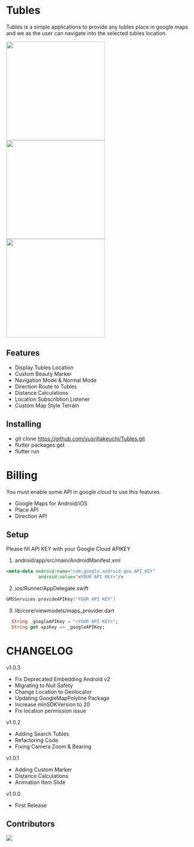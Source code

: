 # Tubles
Tubles is a simple applications to provide any tubles place
    in google maps and we as the user can navigate into the selected tubles location.

<p>
<img  src="https://i.ibb.co/MhxgsDL/Screenshot-2020-05-24-23-22-57-390-com-yurani-tubles.jpg"  width=265/>
<img  src="https://i.ibb.co/HVc3wxm/Screenshot-2020-05-24-22-05-22-593-com-yurani-tubles.jpg"  width=265/>
<img  src="https://i.ibb.co/rGyDxwK/Screenshot-2020-05-23-15-42-49-418-com-yurani-tubles.jpg"  width=265/>
</p>

## Features
- Display Tubles Location
- Custom Beauty Marker
- Navigation Mode & Normal Mode
- Direction Route to Tubles
- Distance Calculations
- Location Subscribtion Listener
- Custom Map Style Terrain

## Installing
- git clone https://github.com/yusriltakeuchi/Tubles.git
- flutter packages get
- flutter run

# Billing
You must enable some API in google cloud to use this features
- Google Maps for Android/iOS
- Place API 
- Direction API

## Setup
Please fill API KEY with your Google Cloud APIKEY
1. android/app/src/main/AndroidManifest.xml
```xml
<meta-data android:name="com.google.android.geo.API_KEY"
            android:value="<YOUR API KEY>"/>
```

2. ios/Runner/AppDelegate.swift
```swift
GMSServices.provideAPIKey("YOUR API KEY")
```

3. lib/core/viewmodels/maps_provider.dart
```dart
  String _googleAPIKey = "<YOUR API KEY>";
  String get apiKey => _googleAPIKey;
```

# CHANGELOG
v1.0.3
- Fix Deprecated Embedding Android v2
- Migrating to Null Safety
- Change Location to Geolocator
- Updating GoogleMapPolyline Package
- Increase minSDKVersion to 20
- Fix location permission issue

v1.0.2
- Adding Search Tubles
- Refactoring Code
- Fixing Camera Zoom & Bearing

v1.0.1
- Adding Custom Marker
- Distance Calculations
- Animation Item Slide

v1.0.0
- First Release

## Contributors

<a href="https://github.com/yusriltakeuchi/tubles/graphs/contributors">
  <img src="https://contrib.rocks/image?repo=yusriltakeuchi/tubles" />
</a>
